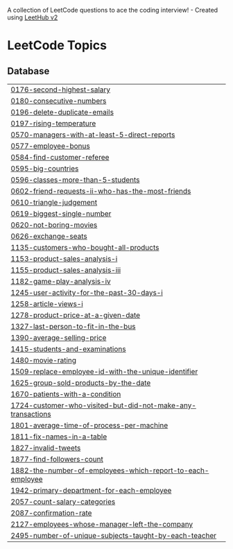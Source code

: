 A collection of LeetCode questions to ace the coding interview! - Created using [LeetHub v2](https://github.com/arunbhardwaj/LeetHub-2.0)
<!---LeetCode Topics Start-->
# LeetCode Topics
## Database
|  |
| ------- |
| [0176-second-highest-salary](https://github.com/fkappus/Leetcode-Top-50-SQL/tree/master/0176-second-highest-salary) |
| [0180-consecutive-numbers](https://github.com/fkappus/Leetcode-Top-50-SQL/tree/master/0180-consecutive-numbers) |
| [0196-delete-duplicate-emails](https://github.com/fkappus/Leetcode-Top-50-SQL/tree/master/0196-delete-duplicate-emails) |
| [0197-rising-temperature](https://github.com/fkappus/Leetcode-Top-50-SQL/tree/master/0197-rising-temperature) |
| [0570-managers-with-at-least-5-direct-reports](https://github.com/fkappus/Leetcode-Top-50-SQL/tree/master/0570-managers-with-at-least-5-direct-reports) |
| [0577-employee-bonus](https://github.com/fkappus/Leetcode-Top-50-SQL/tree/master/0577-employee-bonus) |
| [0584-find-customer-referee](https://github.com/fkappus/Leetcode-Top-50-SQL/tree/master/0584-find-customer-referee) |
| [0595-big-countries](https://github.com/fkappus/Leetcode-Top-50-SQL/tree/master/0595-big-countries) |
| [0596-classes-more-than-5-students](https://github.com/fkappus/Leetcode-Top-50-SQL/tree/master/0596-classes-more-than-5-students) |
| [0602-friend-requests-ii-who-has-the-most-friends](https://github.com/fkappus/Leetcode-Top-50-SQL/tree/master/0602-friend-requests-ii-who-has-the-most-friends) |
| [0610-triangle-judgement](https://github.com/fkappus/Leetcode-Top-50-SQL/tree/master/0610-triangle-judgement) |
| [0619-biggest-single-number](https://github.com/fkappus/Leetcode-Top-50-SQL/tree/master/0619-biggest-single-number) |
| [0620-not-boring-movies](https://github.com/fkappus/Leetcode-Top-50-SQL/tree/master/0620-not-boring-movies) |
| [0626-exchange-seats](https://github.com/fkappus/Leetcode-Top-50-SQL/tree/master/0626-exchange-seats) |
| [1135-customers-who-bought-all-products](https://github.com/fkappus/Leetcode-Top-50-SQL/tree/master/1135-customers-who-bought-all-products) |
| [1153-product-sales-analysis-i](https://github.com/fkappus/Leetcode-Top-50-SQL/tree/master/1153-product-sales-analysis-i) |
| [1155-product-sales-analysis-iii](https://github.com/fkappus/Leetcode-Top-50-SQL/tree/master/1155-product-sales-analysis-iii) |
| [1182-game-play-analysis-iv](https://github.com/fkappus/Leetcode-Top-50-SQL/tree/master/1182-game-play-analysis-iv) |
| [1245-user-activity-for-the-past-30-days-i](https://github.com/fkappus/Leetcode-Top-50-SQL/tree/master/1245-user-activity-for-the-past-30-days-i) |
| [1258-article-views-i](https://github.com/fkappus/Leetcode-Top-50-SQL/tree/master/1258-article-views-i) |
| [1278-product-price-at-a-given-date](https://github.com/fkappus/Leetcode-Top-50-SQL/tree/master/1278-product-price-at-a-given-date) |
| [1327-last-person-to-fit-in-the-bus](https://github.com/fkappus/Leetcode-Top-50-SQL/tree/master/1327-last-person-to-fit-in-the-bus) |
| [1390-average-selling-price](https://github.com/fkappus/Leetcode-Top-50-SQL/tree/master/1390-average-selling-price) |
| [1415-students-and-examinations](https://github.com/fkappus/Leetcode-Top-50-SQL/tree/master/1415-students-and-examinations) |
| [1480-movie-rating](https://github.com/fkappus/Leetcode-Top-50-SQL/tree/master/1480-movie-rating) |
| [1509-replace-employee-id-with-the-unique-identifier](https://github.com/fkappus/Leetcode-Top-50-SQL/tree/master/1509-replace-employee-id-with-the-unique-identifier) |
| [1625-group-sold-products-by-the-date](https://github.com/fkappus/Leetcode-Top-50-SQL/tree/master/1625-group-sold-products-by-the-date) |
| [1670-patients-with-a-condition](https://github.com/fkappus/Leetcode-Top-50-SQL/tree/master/1670-patients-with-a-condition) |
| [1724-customer-who-visited-but-did-not-make-any-transactions](https://github.com/fkappus/Leetcode-Top-50-SQL/tree/master/1724-customer-who-visited-but-did-not-make-any-transactions) |
| [1801-average-time-of-process-per-machine](https://github.com/fkappus/Leetcode-Top-50-SQL/tree/master/1801-average-time-of-process-per-machine) |
| [1811-fix-names-in-a-table](https://github.com/fkappus/Leetcode-Top-50-SQL/tree/master/1811-fix-names-in-a-table) |
| [1827-invalid-tweets](https://github.com/fkappus/Leetcode-Top-50-SQL/tree/master/1827-invalid-tweets) |
| [1877-find-followers-count](https://github.com/fkappus/Leetcode-Top-50-SQL/tree/master/1877-find-followers-count) |
| [1882-the-number-of-employees-which-report-to-each-employee](https://github.com/fkappus/Leetcode-Top-50-SQL/tree/master/1882-the-number-of-employees-which-report-to-each-employee) |
| [1942-primary-department-for-each-employee](https://github.com/fkappus/Leetcode-Top-50-SQL/tree/master/1942-primary-department-for-each-employee) |
| [2057-count-salary-categories](https://github.com/fkappus/Leetcode-Top-50-SQL/tree/master/2057-count-salary-categories) |
| [2087-confirmation-rate](https://github.com/fkappus/Leetcode-Top-50-SQL/tree/master/2087-confirmation-rate) |
| [2127-employees-whose-manager-left-the-company](https://github.com/fkappus/Leetcode-Top-50-SQL/tree/master/2127-employees-whose-manager-left-the-company) |
| [2495-number-of-unique-subjects-taught-by-each-teacher](https://github.com/fkappus/Leetcode-Top-50-SQL/tree/master/2495-number-of-unique-subjects-taught-by-each-teacher) |
<!---LeetCode Topics End-->